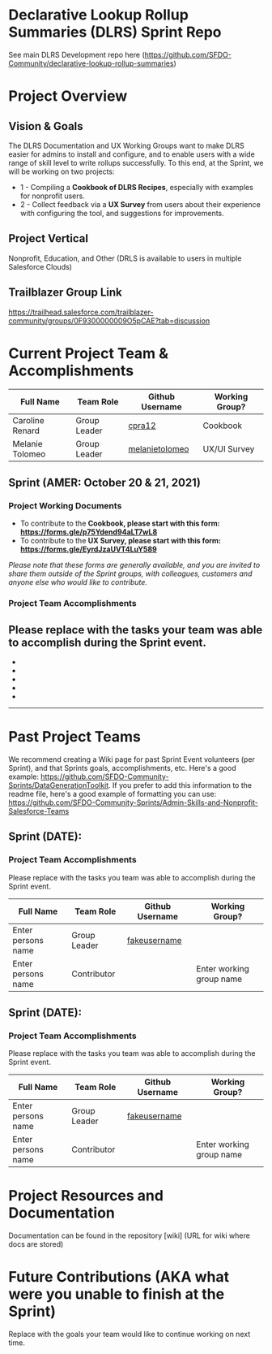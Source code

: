 # Declarative Lookup Rollup Summaries (DLRS) Sprint Repo
See main DLRS Development repo here (https://github.com/SFDO-Community/declarative-lookup-rollup-summaries)

# Project Overview
## Vision & Goals
The DLRS Documentation and UX Working Groups want to make DLRS easier for admins to install and configure, and to enable users with a wide range of skill level to write rollups successfully. To this end, at the Sprint, we will be working on two projects:
* 1 - Compiling a **Cookbook of DLRS Recipes**, especially with examples for nonprofit users.
* 2 - Collect feedback via a **UX Survey** from users about their experience with configuring the tool, and suggestions for improvements.

## Project Vertical
Nonprofit, Education, and Other (DRLS is available to users in multiple Salesforce Clouds)

## Trailblazer Group Link
https://trailhead.salesforce.com/trailblazer-community/groups/0F9300000009O5pCAE?tab=discussion

# Current Project Team & Accomplishments

Full Name            | Team Role     | Github Username                                    | Working Group? 
------------         | ------------- | -------------                                      |-------------   
Caroline Renard   | Group Leader  | [cpra12](https://github.com/cpra12)                | Cookbook
Melanie Tolomeo   | Group Leader  | [melanietolomeo](https://github.com/melanietolomeo)                                                     | UX/UI Survey



## Sprint (AMER: October 20 & 21, 2021)

### Project Working Documents
* To contribute to the **Cookbook, please start with this form: https://forms.gle/p75Ydend94aLT7wL8**
* To contribute to the **UX Survey, please start with this form: https://forms.gle/EyrdJzaUVT4LuY589**

*Please note that these forms are generally available, and you are invited to share them outside of the Sprint groups, with colleagues, customers and anyone else who would like to contribute.*

### Project Team Accomplishments
Please replace with the tasks your team was able to accomplish during the Sprint event.
-
-
-
-
-
-


_________________________________________________



# Past Project Teams
We recommend creating a Wiki page for past Sprint Event volunteers (per Sprint), and that Sprints goals, accomplishments, etc. Here's a good example: https://github.com/SFDO-Community-Sprints/DataGenerationToolkit. If you prefer to add this information to the readme file, here's a good example of formatting you can use: https://github.com/SFDO-Community-Sprints/Admin-Skills-and-Nonprofit-Salesforce-Teams

## Sprint (DATE):

### Project Team Accomplishments
Please replace with the tasks you team was able to accomplish during the Sprint event.

Full Name            | Team Role     | Github Username                                    | Working Group? 
------------         | ------------- | -------------                                      |-------------   
Enter persons name   | Group Leader  | [fakeusername](https://github.com/fakeusername)    | 
Enter persons name   | Contributor   |                                                    | Enter working group name

## Sprint (DATE):

### Project Team Accomplishments
Please replace with the tasks you team was able to accomplish during the Sprint event.

Full Name            | Team Role     | Github Username                                    | Working Group? 
------------         | ------------- | -------------                                      |-------------   
Enter persons name   | Group Leader  | [fakeusername](https://github.com/fakeusername)    | 
Enter persons name   | Contributor   |                                                    | Enter working group name


# Project Resources and Documentation
Documentation can be found in the repository [wiki] (URL for wiki where docs are stored)

# Future Contributions (AKA what were you unable to finish at the Sprint)
Replace with the goals your team would like to continue working on next time.

